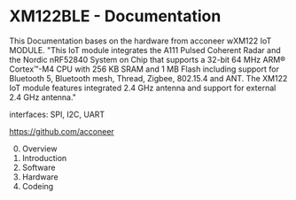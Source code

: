 # XM122BLE - Documentation

This Documentation bases on the hardware from acconeer wXM122 IoT MODULE.
"This IoT module integrates the A111 Pulsed Coherent Radar and the Nordic nRF52840 System on Chip that supports a 32-bit 64 MHz ARM® Cortex™-M4 CPU with 256 KB SRAM and 1 MB Flash including support for Bluetooth 5, Bluetooth mesh, Thread, Zigbee, 802.15.4 and ANT. The XM122 IoT module features integrated 2.4 GHz antenna and support for external 2.4 GHz antenna."

interfaces: SPI, I2C, UART

https://github.com/acconeer

0. Overview
1. Introduction
2. Software
3. Hardware
4. Codeing
